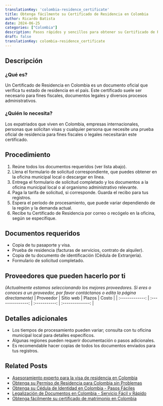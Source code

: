 ```yaml
---
translationKey: 'colombia-residence_certificate'
title: Obtenga fácilmente su Certificado de Residencia en Colombia
author: Ricardo Batista
date: 2024-06-25
categories: ["Colombia"]
description: Pasos rápidos y sencillos para obtener su Certificado de Residencia en Colombia. Necesario para expatriados y empresas.
draft: false
translationKey: colombia-residence_certificate
---
```


## Descripción
### ¿Qué es?
Un Certificado de Residencia en Colombia es un documento oficial que verifica tu estado de residencia en el país. Este certificado suele ser necesario para fines fiscales, documentos legales y diversos procesos administrativos.

### ¿Quién lo necesita?
Los expatriados que viven en Colombia, empresas internacionales, personas que solicitan visas y cualquier persona que necesite una prueba oficial de residencia para fines fiscales o legales necesitarán este certificado.

## Procedimiento

1. Reúne todos los documentos requeridos (ver lista abajo).
2. Llena el formulario de solicitud correspondiente, que puedes obtener en la oficina municipal local o descargar en línea.
3. Entrega el formulario de solicitud completado y los documentos a la oficina municipal local o al organismo administrativo relevante.
4. Paga la tarifa de solicitud, si corresponde. Guarda el recibo para tus registros.
5. Espera el período de procesamiento, que puede variar dependiendo de la región y la demanda actual.
6. Recibe tu Certificado de Residencia por correo o recógelo en la oficina, según se especifique.

## Documentos requeridos

- Copia de tu pasaporte y visa.
- Prueba de residencia (facturas de servicios, contrato de alquiler).
- Copia de tu documento de identificación (Cédula de Extranjería).
- Formulario de solicitud completado.

## Proveedores que pueden hacerlo por ti
_(Actualmente estamos seleccionando los mejores proveedores. Si eres o conoces a un proveedor, por favor contáctanos o edita la página directamente)_
| Proveedor       |     Sitio web     |     Plazos    |       Costo      |
| :-------------: | :---------------: | :-----------: | :--------------: |

## Detalles adicionales

- Los tiempos de procesamiento pueden variar; consulta con tu oficina municipal local para detalles específicos.
- Algunas regiones pueden requerir documentación o pasos adicionales.
- Es recomendable hacer copias de todos los documentos enviados para tus registros.


## Related Posts

- [Asesoramiento experto para la visa de residencia en Colombia](https://tramitit.com/es/guides/colombia/solicitud_de_visa_de_residencia/)
- [Obtenga su Permiso de Residencia para Colombia sin Problemas](https://tramitit.com/es/guides/colombia/permiso_de_residencia/)
- [Obtenga su Cédula de Identidad en Colombia - Pasos Fáciles](https://tramitit.com/es/guides/colombia/expedición_de_tarjeta_de_identidad/)
- [Legalización de Documentos en Colombia - Servicio Fácil y Rápido](https://tramitit.com/es/guides/colombia/certificado_de_legalización_de_documentos/)
- [Obtenga fácilmente su certificado de matrimonio en Colombia](https://tramitit.com/es/guides/colombia/registro_civil_de_matrimonio/)